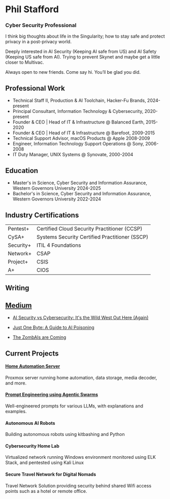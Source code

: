# Phil Stafford 
### Cyber Security Professional

I think big thoughts about life in the Singularity; how to stay safe and protect privacy in a post-privacy world. 

Deeply interested in AI Security (Keeping AI safe from US) and AI Safety (Keeping US safe from AI). Trying to prevent Skynet and maybe get a little closer to Multivac.

Always open to new friends. Come say hi. You’ll be glad you did.



## Professional Work

- Technical Staff II, Production & AI Toolchain, Hacker-Fu Brands, 2024-present
- Principal Consultant, Information Technology & Cybersecurity, 2020-present
- Founder & CEO | Head of IT & Infrastructure @ Balanced Earth, 2015-2020
- Founder & CEO | Head of IT & Infrastructure @ Barefoot, 2009-2015
- Technical Support Advisor, macOS Products @ Apple 2008-2009
- Engineer, Information Technology Support Operations @ Sony, 2006-2008
- IT Duty Manager, UNIX Systems @ Synovate, 2000-2004

## Education

- Master's in Science, Cyber Security and Information Assurance, Western Governors University 2024-2025
- Bachelor's in Science, Cyber Security and Information Assurance, Western Governors University 2022-2024

## Industry Certifications
|         |        |
| --- | ---|
| Pentest+              | Certified Cloud Security Practitioner (CCSP)         |
| CySA+                 | Systems Security Certified Practitioner (SSCP)       |
| Security+             | ITIL 4 Foundations |
| Network+              | CSAP
| Project+              | CSIS
| A+                    | CIOS


## Writing

## [Medium](https://medium.com/@pe.stafford/)

  - [AI Security vs Cybersecurity: It's the Wild West Out Here (Again)](https://medium.com/@pe.stafford/ai-security-vs-cyberrsecurity-b1265b46dd40)
  
  - [Just One Byte: A Guide to AI Poisoning](https://medium.com/@pe.stafford/beware-the-poisoned-data-a-guide-to-ai-data-poisoning-for-the-security-savvy-2644456b1791)
  
  - [The ZombAIs are Coming](https://medium.com/@pe.stafford/the-zombais-are-coming-how-wunderwuzzis-hack-shows-the-thrilling-future-of-ai-security-fc2cf12e30d6)


## Current Projects

#### [Home Automation Server](https://github.com/pestafford/infosec-projects/blob/main/Home-Automation.md)
Proxmox server running home automation, data storage, media decoder, and more.

#### [Prompt Engineering using Agentic Swarms](https://github.com/pestafford/promptengineering/)
Well-engineered prompts for various LLMs, with explanations and examples.

#### Autonomous AI Robots
Building autonomous robots using kitbashing and Python

#### Cybersecurity Home Lab
Virtualized network running Windows environment monitored using ELK Stack, and pentested using Kali Linux

#### Secure Travel Network for Digital Nomads
Travel Network Solution providing security behind shared Wifi access points such as a hotel or remote office.




<!--
**pestafford/pestafford** is a ✨ _special_ ✨ repository because its `README.md` (this file) appears on your GitHub profile.

Here are some ideas to get you started:

- 🔭 I’m currently working on ...
- 🌱 I’m currently learning ...
- 👯 I’m looking to collaborate on ...
- 🤔 I’m looking for help with ...
- 💬 Ask me about ...
- 📫 How to reach me: ...
- 😄 Pronouns: ...
- ⚡ Fun fact: ...
-->
